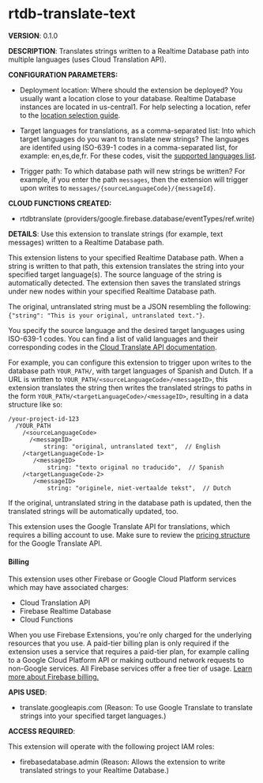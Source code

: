 # rtdb-translate-text

**VERSION**: 0.1.0

**DESCRIPTION**: Translates strings written to a Realtime Database path into multiple languages (uses Cloud Translation API).



**CONFIGURATION PARAMETERS:**

* Deployment location: Where should the extension be deployed? You usually want a location close to your database. Realtime Database instances are located in us-central1. For help selecting a location, refer to the [location selection guide](https://firebase.google.com/docs/functions/locations).

* Target languages for translations, as a comma-separated list: Into which target languages do you want to translate new strings? The languages are identifed using ISO-639-1 codes in a comma-separated list, for example: en,es,de,fr. For these codes, visit the [supported languages list](https://cloud.google.com/translate/docs/languages).


* Trigger path: To which database path will new strings be written? For example, if you enter the path `messages`, then the extension will trigger upon writes to `messages/{sourceLanguageCode}/{messageId}`.




**CLOUD FUNCTIONS CREATED:**

* rtdbtranslate (providers/google.firebase.database/eventTypes/ref.write)



**DETAILS**: Use this extension to translate strings (for example, text messages) written to a Realtime Database path.

This extension listens to your specified Realtime Database path. When a string is written to that path, this extension translates the string into your specified target language(s). The source language of the string is automatically detected. The extension then saves the translated strings under new nodes within your specified Realtime Database path.

The original, untranslated string must be a JSON resembling the following: `{"string": "This is your original, untranslated text."}`.

You specify the source language and the desired target languages using ISO-639-1 codes. You can find a list of valid languages and their corresponding codes in the [Cloud Translate API documentation](https://cloud.google.com/translate/docs/languages).

For example, you can configure this extension to trigger upon writes to the database path `YOUR_PATH/`, with target languages of Spanish and Dutch. If a URL is written to `YOUR_PATH/<sourceLanguageCode>/<messageID>`, this extension translates the string then writes the translated strings to paths in the form `YOUR_PATH/<targetLanguageCode>/<messageID>`, resulting in a data structure like so:

```
/your-project-id-123
  /YOUR_PATH
    /<sourceLanguageCode>
      /<messageID>
          string: "original, untranslated text",  // English
    /<targetLanguageCode-1>
       /<messageID>
           string: "texto original no traducido",  // Spanish
    /<targetLanguageCode-2>
       /<messageID>
           string: "originele, niet-vertaalde tekst",  // Dutch
```

If the original, untranslated string in the database path is updated, then the translated strings will be automatically updated, too.

This extension uses the Google Translate API for translations, which requires a billing account to use. Make sure to review the [pricing structure](https://cloud.google.com/translate/#pricing) for the Google Translate API.

#### Billing

This extension uses other Firebase or Google Cloud Platform services which may have associated charges:
- Cloud Translation API
- Firebase Realtime Database
- Cloud Functions

When you use Firebase Extensions, you're only charged for the underlying resources that you use. A paid-tier billing plan is only required if the extension uses a service that requires a paid-tier plan, for example calling to a Google Cloud Platform API or making outbound network requests to non-Google services. All Firebase services offer a free tier of usage. [Learn more about Firebase billing.](https://firebase.google.com/pricing)



**APIS USED**:

* translate.googleapis.com (Reason: To use Google Translate to translate strings into your specified target languages.)



**ACCESS REQUIRED**:



This extension will operate with the following project IAM roles:

* firebasedatabase.admin (Reason: Allows the extension to write translated strings to your Realtime Database.)
